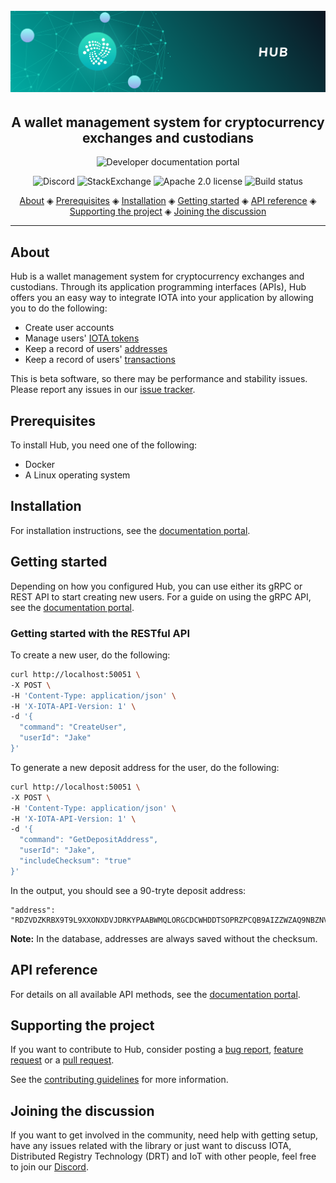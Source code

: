 <h1 align="center">
  <br>
  <a href="https://docs.iota.org/docs/wallets/0.1/hub/introduction/overview"><img src="hub.png"></a>
</h1>

<h2 align="center">A wallet management system for cryptocurrency exchanges and custodians</h2>

<p align="center">
    <a href="https://docs.iota.org/docs/wallets/0.1/hub/introduction/overview" style="text-decoration:none;">
    <img src="https://img.shields.io/badge/Documentation%20portal-blue.svg?style=for-the-badge" alt="Developer documentation portal">
</p>
<p align="center">
  <a href="https://discord.iota.org/" style="text-decoration:none;"><img src="https://img.shields.io/badge/Discord-9cf.svg?logo=discord" alt="Discord"></a>
    <a href="https://iota.stackexchange.com/" style="text-decoration:none;"><img src="https://img.shields.io/badge/StackExchange-9cf.svg?logo=stackexchange" alt="StackExchange"></a>
    <a href="https://raw.githubusercontent.com/iotaledger/hub/master/LICENSE" style="text-decoration:none;"><img src="https://img.shields.io/github/license/iotaledger/hub.svg" alt="Apache 2.0 license"></a>
    <a href="https://buildkite.com/iota-foundation/hub" style="text-decoration:none;"><img src="https://badge.buildkite.com/9c05b4a87f2242c78d62709136ca54a6d63fd48aa9b764f3e1.svg" alt="Build status"></a>
</p>

<p align="center">
  <a href="#about">About</a> ◈
  <a href="#prerequisites">Prerequisites</a> ◈
  <a href="#installation">Installation</a> ◈
  <a href="#getting-started">Getting started</a> ◈
  <a href="#api-reference">API reference</a> ◈
  <a href="#supporting-the-project">Supporting the project</a> ◈
  <a href="#joining-the-discussion">Joining the discussion</a> 
</p>

---

## About

Hub is a wallet management system for cryptocurrency exchanges and custodians. Through its application programming interfaces (APIs), Hub offers you an easy way to integrate IOTA into your application by allowing you to do the following:

- Create user accounts
- Manage users' [IOTA tokens](root://getting-started/0.1/clients/token.md)
- Keep a record of users' [addresses](root://getting-started/0.1/clients/addresses.md)
- Keep a record of users' [transactions](root://getting-started/0.1/transactions/transactions.md)

This is beta software, so there may be performance and stability issues.
Please report any issues in our [issue tracker](https://github.com/iotaledger/hub/issues/new).

## Prerequisites

To install Hub, you need one of the following:

- Docker
- A Linux operating system

## Installation

For installation instructions, see the [documentation portal](https://docs.iota.org/docs/wallets/0.1/hub/how-to-guides/install-hub).

## Getting started

Depending on how you configured Hub, you can use either its gRPC or REST API to start creating new users.
For a guide on using the gRPC API, see the [documentation portal](https://docs.iota.org/docs/wallets/0.1/hub/how-to-guides/get-started-with-grpc-api).

### Getting started with the RESTful API

To create a new user, do the following:

```bash
curl http://localhost:50051 \
-X POST \
-H 'Content-Type: application/json' \
-H 'X-IOTA-API-Version: 1' \
-d '{
  "command": "CreateUser",
  "userId": "Jake"
}'
```
To generate a new deposit address for the user, do the following:

```bash
curl http://localhost:50051 \
-X POST \
-H 'Content-Type: application/json' \
-H 'X-IOTA-API-Version: 1' \
-d '{
  "command": "GetDepositAddress",
  "userId": "Jake",
  "includeChecksum": "true"
}'
```
In the output, you should see a 90-tryte deposit address:

```
"address": "RDZVDZKRBX9T9L9XXONXDVJDRKYPAABWMQLORGCDCWHDDTSOPRZPCQB9AIZZWZAQ9NBZNVUUUSPQHRGWDYZUVP9WSC"
```

**Note:** In the database, addresses are always saved without the checksum.

## API reference

For details on all available API methods, see the [documentation portal](https://docs.iota.works/docs/wallets/0.1/hub/references/restful-api-reference).

## Supporting the project

If you want to contribute to Hub, consider posting a [bug report](https://github.com/iotaledger/hub/issues/new), [feature request](https://github.com/iotaledger/hub/issues/new) or a [pull request](https://github.com/iotaledger/hub/pulls/).

See the [contributing guidelines](CONTRIBUTING.md) for more information.

## Joining the discussion

If you want to get involved in the community, need help with getting setup, have any issues related with the library or just want to discuss IOTA, Distributed Registry Technology (DRT) and IoT with other people, feel free to join our [Discord](https://discord.iota.org/).

